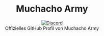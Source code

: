 <div align=center>
    <h1>Muchacho Army</h1>
    <a href="https://muchacho-army.de/discord">
        <img alt="Discord" src="https://img.shields.io/badge/Discord%20Server-Join%20Now-5865F1?color=%230096ff&label=Muchacho%20Army&logo=discord&logoColor=%230096ff&style=for-the-badge">
    </a>
    </br>
    Offizielles GitHub Profil von Muchacho Army
</div>
